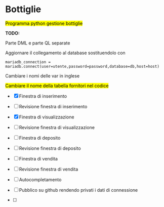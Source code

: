 # Bottiglie

<mark>Programma python gestione bottiglie</mark>

**TODO:**

Parte DML e parte QL separate

Aggiornare il collegamento al database sostituendolo con

```
mariadb_connection = mariadb.connect(user=utente,password=password,database=db,host=host)
```

Cambiare i nomi delle var in inglese

<mark>Cambiare il nome della tabella fornitori nel codice</mark>

- [x] Finestra di inserimento

- [ ] Revisione finestra di inserimento

- [x] Finestra di visualizzazione

- [ ] Revisione finestra di visualizzazione

- [ ] Finestra di deposito

- [ ] Revisione finestra di deposito

- [ ] Finestra di vendita

- [ ] Revisione finestra di vendita

- [ ] Autocompletamento

- [ ] Pubblico su github rendendo privati i dati di connessione

- [ ] 
